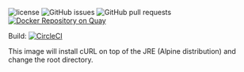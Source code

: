![license](https://img.shields.io/github/license/paul-pop/jre-alpine.svg)
![GitHub issues](https://img.shields.io/github/issues/paul-pop/jre-alping.svg)
![GitHub pull requests](https://img.shields.io/github/issues-pr/paul-pop/jre-alpine.svg)
[![Docker Repository on Quay](https://quay.io/repository/paulpop/jre-alpine/status "Docker Repository on Quay")](https://quay.io/repository/paulpop/jre-alpine)

Build: [![CircleCI](https://circleci.com/gh/paul-pop/jre-alpine.svg?style=svg)](https://circleci.com/gh/paul-pop/jre-alpine)

This image will install cURL on top of the JRE (Alpine distribution) and change the root directory.

